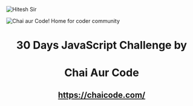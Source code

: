 ![Hitesh Sir](https://res.cloudinary.com/chaiaurcode/image/upload/v1720731950/chaicode/iu9vgwml0odw34dsrtlo.jpg)

![Chai aur Code! Home for coder community](https://res.cloudinary.com/chaiaurcode/image/upload/v1720728413/chaicode/cwzjplercsrmh2cpysa0.png "Chai Aur Code")

# <center> 30 Days JavaScript Challenge by

# <center>Chai Aur Code</center>

## <center> https://chaicode.com/

